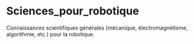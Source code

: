 # Sciences_pour_robotique
Connaissances scientifiques générales (mécanique, électromagnétisme, algorithmie, etc.) pour la robotique.
